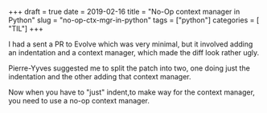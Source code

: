 +++
draft = true
date = 2019-02-16
title = "No-Op context manager in Python"
slug = "no-op-ctx-mgr-in-python"
tags = ["python"]
categories = [ "TIL"]
+++

I had a sent a PR to Evolve which was very minimal, but it involved adding an indentation and a context manager, which made the diff look rather ugly.

Pierre-Yyves suggested me to split the patch into two, one doing just the indentation and the other adding that context manager.

Now when you have to "just" indent,to make way for the context manager, you need to use a no-op context manager.

